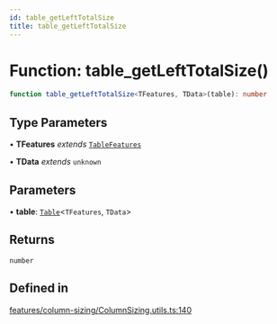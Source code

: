 ```yaml
---
id: table_getLeftTotalSize
title: table_getLeftTotalSize
---
```


# Function: table\_getLeftTotalSize()

```ts
function table_getLeftTotalSize<TFeatures, TData>(table): number
```

## Type Parameters

• **TFeatures** *extends* [`TableFeatures`](../interfaces/tablefeatures.md)

• **TData** *extends* `unknown`

## Parameters

• **table**: [`Table`](../type-aliases/table.md)\<`TFeatures`, `TData`\>

## Returns

`number`

## Defined in

[features/column-sizing/ColumnSizing.utils.ts:140](https://github.com/TanStack/table/blob/b1e6b79157b0debc7222660572b06c8b857f4605/packages/table-core/src/features/column-sizing/ColumnSizing.utils.ts#L140)
